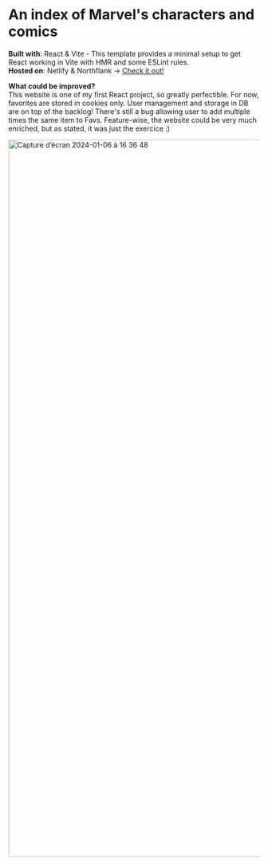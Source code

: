 # An index of Marvel's characters and comics 

**Built with**: React & Vite - This template provides a minimal setup to get React working in Vite with HMR and some ESLint rules.    
**Hosted on**: Netlify & Northflank &rarr; [Check it out!](https://my-marvel-front.netlify.app/)    
    
**What could be improved?**     
This website is one of my first React project, so greatly perfectible. 
For now, favorites are stored in cookies only. User management and storage in DB are on top of the backlog!
There's still a bug allowing user to add multiple times the same item to Favs. 
Feature-wise, the website could be very much enriched, but as stated, it was just the exercice :) 

<img width="1439" alt="Capture d’écran 2024-01-06 à 16 36 48" src="https://github.com/myriamchah/my-marvel-front/assets/46889706/956d0e5b-102f-474d-b48d-15e1f5531c17">

